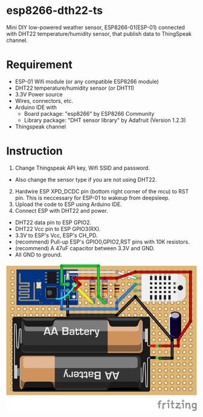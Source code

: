 # esp8266-dth22-ts
Mini DIY low-powered weather sensor, ESP8266-01(ESP-01) connected with DHT22 temperature/humidity sensor, that publish data to ThingSpeak channel.

# Requirement
- ESP-01 Wifi module (or any compatible ESP8266 module)  
- DHT22 temperature/humidity sensor (or DHT11)  
- 3.3V Power source  
- Wires, connectors, etc.  
- Arduino IDE with  
  - Board package: "esp8266" by ESP8266 Community  
  - Library package: "DHT sensor library" by Adafruit (Version 1.2.3)  
- Thingspeak channel  

# Instruction
1. Change Thingspeak API key, Wifi SSID and password.  
  - Also change the sensor type if you are not using DHT22.  
2. Hardwire ESP XPD_DCDC pin (bottom right corner of the mcu) to RST pin. This is neccessary for ESP-01 to wakeup from deepsleep.  
3. Upload the code to ESP using Arduino IDE.  
4. Connect ESP with DHT22 and power.  
  - DHT22 data pin to ESP GPIO2.  
  - DHT22 Vcc pin to ESP GPIO3(RX).  
  - 3.3V to ESP's Vcc, ESP's CH_PD.  
  - (recommend) Pull-up ESP's GPIO0,GPIO2,RST pins with 10K resistors.  
  - (recommend) A 47uF capacitor between 3.3V and GND.  
  - All GND to ground.  
  
![](esp01-dht22_bb.png?raw=true)

